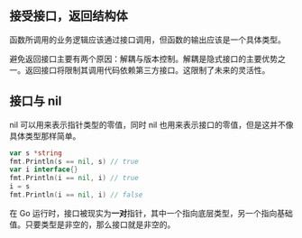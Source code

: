 ## 接受接口，返回结构体

函数所调用的业务逻辑应该通过接口调用，但函数的输出应该是一个具体类型。

避免返回接口主要有两个原因：解耦与版本控制。解耦是隐式接口的主要优势之一。返回接口将限制其调用代码依赖第三方接口。这限制了未来的灵活性。

## 接口与 nil

nil 可以用来表示指针类型的零值，同时 nil 也用来表示接口的零值，但是这并不像具体类型那样简单。

```go
var s *string
fmt.Println(s == nil, s) // true
var i interface{}
fmt.Println(i == nil, i) // true
i = s
fmt.Println(i == nil, i) // false
```

在 Go 运行时，接口被现实为**一对**指针，其中一个指向底层类型，另一个指向基础值。只要类型是非空的，那么接口就是非空的。

